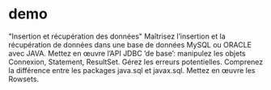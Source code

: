 # demo
"Insertion et récupération des données" 
Maîtrisez l’insertion et la récupération de données dans une base de données MySQL
ou ORACLE avec JAVA. Mettez en œuvre l’API JDBC ’de base’: manipulez les objets
Connexion, Statement, ResultSet. Gérez les erreurs potentielles. Comprenez la différence
entre les packages java.sql et javax.sql. Mettez en œuvre les Rowsets.
